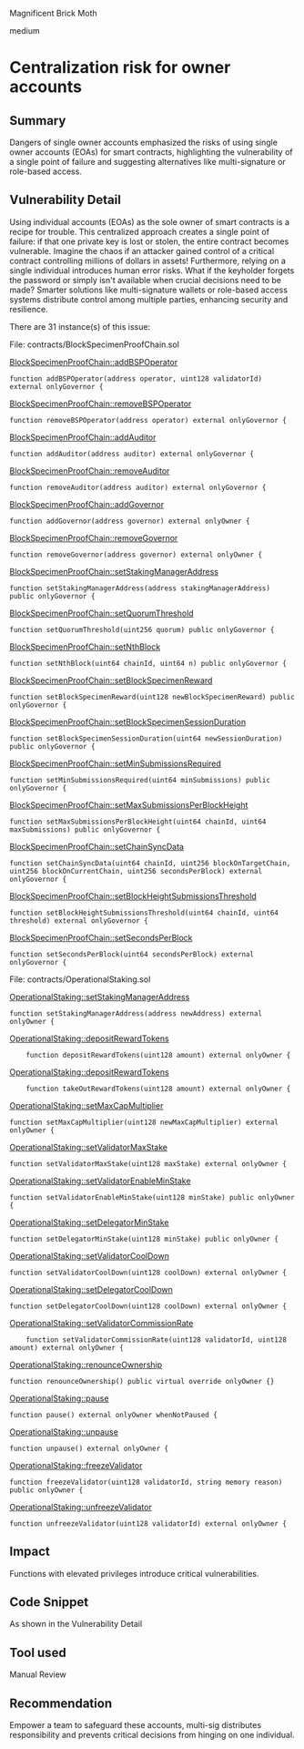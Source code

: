 Magnificent Brick Moth

medium

# Centralization risk for owner accounts

## Summary

Dangers of single owner accounts emphasized the risks of using single owner accounts (EOAs) for smart contracts, highlighting the vulnerability of a single point of failure and suggesting alternatives like multi-signature or role-based access.

## Vulnerability Detail

Using individual accounts (EOAs) as the sole owner of smart contracts is a recipe for trouble. This centralized approach creates a single point of failure: if that one private key is lost or stolen, the entire contract becomes vulnerable. Imagine the chaos if an attacker gained control of a critical contract controlling millions of dollars in assets! Furthermore, relying on a single individual introduces human error risks. What if the keyholder forgets the password or simply isn't available when crucial decisions need to be made? Smarter solutions like multi-signature wallets or role-based access systems distribute control among multiple parties, enhancing security and resilience.

There are 31 instance(s) of this issue:

File: contracts/BlockSpecimenProofChain.sol

[BlockSpecimenProofChain::addBSPOperator](https://github.com/sherlock-audit/2023-11-covalent/blob/218d4a583286fa0d3d4263151a927f6cc9465b62/cqt-staking/contracts/BlockSpecimenProofChain.sol#L176C1-L176C91)
```solidity
function addBSPOperator(address operator, uint128 validatorId) external onlyGovernor {
```

[BlockSpecimenProofChain::removeBSPOperator](https://github.com/sherlock-audit/2023-11-covalent/blob/218d4a583286fa0d3d4263151a927f6cc9465b62/cqt-staking/contracts/BlockSpecimenProofChain.sol#L190C1-L190C73)
```solidity
function removeBSPOperator(address operator) external onlyGovernor {
```

[BlockSpecimenProofChain::addAuditor](https://github.com/sherlock-audit/2023-11-covalent/blob/218d4a583286fa0d3d4263151a927f6cc9465b62/cqt-staking/contracts/BlockSpecimenProofChain.sol#L203C1-L203C65)
```solidity
function addAuditor(address auditor) external onlyGovernor {
```

[BlockSpecimenProofChain::removeAuditor](https://github.com/sherlock-audit/2023-11-covalent/blob/218d4a583286fa0d3d4263151a927f6cc9465b62/cqt-staking/contracts/BlockSpecimenProofChain.sol#L213C1-L213C68)
```solidity
function removeAuditor(address auditor) external onlyGovernor {
```

[BlockSpecimenProofChain::addGovernor](https://github.com/sherlock-audit/2023-11-covalent/blob/218d4a583286fa0d3d4263151a927f6cc9465b62/cqt-staking/contracts/BlockSpecimenProofChain.sol#L223C1-L223C64)
```solidity
function addGovernor(address governor) external onlyOwner {
```

[BlockSpecimenProofChain::removeGovernor](https://github.com/sherlock-audit/2023-11-covalent/blob/218d4a583286fa0d3d4263151a927f6cc9465b62/cqt-staking/contracts/BlockSpecimenProofChain.sol#L233C1-L233C67)
```solidity
function removeGovernor(address governor) external onlyOwner {
```

[BlockSpecimenProofChain::setStakingManagerAddress](https://github.com/sherlock-audit/2023-11-covalent/blob/218d4a583286fa0d3d4263151a927f6cc9465b62/cqt-staking/contracts/BlockSpecimenProofChain.sol#L243C1-L243C91)
```solidity
function setStakingManagerAddress(address stakingManagerAddress) public onlyGovernor {
```

[BlockSpecimenProofChain::setQuorumThreshold](https://github.com/sherlock-audit/2023-11-covalent/blob/218d4a583286fa0d3d4263151a927f6cc9465b62/cqt-staking/contracts/BlockSpecimenProofChain.sol#L252C1-L252C70)
```solidity
function setQuorumThreshold(uint256 quorum) public onlyGovernor {
```

[BlockSpecimenProofChain::setNthBlock](https://github.com/sherlock-audit/2023-11-covalent/blob/218d4a583286fa0d3d4263151a927f6cc9465b62/cqt-staking/contracts/BlockSpecimenProofChain.sol#L260C1-L260C73)
```solidity
function setNthBlock(uint64 chainId, uint64 n) public onlyGovernor {
```

[BlockSpecimenProofChain::setBlockSpecimenReward](https://github.com/sherlock-audit/2023-11-covalent/blob/218d4a583286fa0d3d4263151a927f6cc9465b62/cqt-staking/contracts/BlockSpecimenProofChain.sol#L268C1-L268C90)
```solidity
function setBlockSpecimenReward(uint128 newBlockSpecimenReward) public onlyGovernor {
```

[BlockSpecimenProofChain::setBlockSpecimenSessionDuration](https://github.com/sherlock-audit/2023-11-covalent/blob/218d4a583286fa0d3d4263151a927f6cc9465b62/cqt-staking/contracts/BlockSpecimenProofChain.sol#L276C1-L276C94)
```solidity
function setBlockSpecimenSessionDuration(uint64 newSessionDuration) public onlyGovernor {
```

[BlockSpecimenProofChain::setMinSubmissionsRequired](https://github.com/sherlock-audit/2023-11-covalent/blob/218d4a583286fa0d3d4263151a927f6cc9465b62/cqt-staking/contracts/BlockSpecimenProofChain.sol#L284C1-L284C84)
```solidity
function setMinSubmissionsRequired(uint64 minSubmissions) public onlyGovernor {
```

[BlockSpecimenProofChain::setMaxSubmissionsPerBlockHeight](https://github.com/sherlock-audit/2023-11-covalent/blob/218d4a583286fa0d3d4263151a927f6cc9465b62/cqt-staking/contracts/BlockSpecimenProofChain.sol#L292C1-L292C106)
```solidity
function setMaxSubmissionsPerBlockHeight(uint64 chainId, uint64 maxSubmissions) public onlyGovernor {
```

[BlockSpecimenProofChain::setChainSyncData](https://github.com/sherlock-audit/2023-11-covalent/blob/218d4a583286fa0d3d4263151a927f6cc9465b62/cqt-staking/contracts/BlockSpecimenProofChain.sol#L300C1-L300C152)
```solidity
function setChainSyncData(uint64 chainId, uint256 blockOnTargetChain, uint256 blockOnCurrentChain, uint256 secondsPerBlock) external onlyGovernor {
```

[BlockSpecimenProofChain::setBlockHeightSubmissionsThreshold](https://github.com/sherlock-audit/2023-11-covalent/blob/218d4a583286fa0d3d4263151a927f6cc9465b62/cqt-staking/contracts/BlockSpecimenProofChain.sol#L312C1-L312C106)
```solidity
function setBlockHeightSubmissionsThreshold(uint64 chainId, uint64 threshold) external onlyGovernor {
```

[BlockSpecimenProofChain::setSecondsPerBlock](https://github.com/sherlock-audit/2023-11-covalent/blob/218d4a583286fa0d3d4263151a927f6cc9465b62/cqt-staking/contracts/BlockSpecimenProofChain.sol#L320C1-L320C80)
```solidity
function setSecondsPerBlock(uint64 secondsPerBlock) external onlyGovernor {
```


File: contracts/OperationalStaking.sol

[OperationalStaking::setStakingManagerAddress](https://github.com/sherlock-audit/2023-11-covalent/blob/218d4a583286fa0d3d4263151a927f6cc9465b62/cqt-staking/contracts/OperationalStaking.sol#L154C1-L155C1)
```solidity
function setStakingManagerAddress(address newAddress) external onlyOwner {
```

[OperationalStaking::depositRewardTokens](https://github.com/sherlock-audit/2023-11-covalent/blob/218d4a583286fa0d3d4263151a927f6cc9465b62/cqt-staking/contracts/OperationalStaking.sol#L163C1-L164C1)
```solidity
    function depositRewardTokens(uint128 amount) external onlyOwner {
```

[OperationalStaking::depositRewardTokens](https://github.com/sherlock-audit/2023-11-covalent/blob/218d4a583286fa0d3d4263151a927f6cc9465b62/cqt-staking/contracts/OperationalStaking.sol#L175C1-L175C70)
```solidity
    function takeOutRewardTokens(uint128 amount) external onlyOwner {
```

[OperationalStaking::setMaxCapMultiplier](https://github.com/sherlock-audit/2023-11-covalent/blob/218d4a583286fa0d3d4263151a927f6cc9465b62/cqt-staking/contracts/OperationalStaking.sol#L188C1-L188C83)
```solidity
function setMaxCapMultiplier(uint128 newMaxCapMultiplier) external onlyOwner {
```

[OperationalStaking::setValidatorMaxStake](https://github.com/sherlock-audit/2023-11-covalent/blob/218d4a583286fa0d3d4263151a927f6cc9465b62/cqt-staking/contracts/OperationalStaking.sol#L197C1-L197C73)
```solidity
function setValidatorMaxStake(uint128 maxStake) external onlyOwner {
```

[OperationalStaking::setValidatorEnableMinStake](https://github.com/sherlock-audit/2023-11-covalent/blob/218d4a583286fa0d3d4263151a927f6cc9465b62/cqt-staking/contracts/OperationalStaking.sol#L206C1-L206C77)
```solidity
function setValidatorEnableMinStake(uint128 minStake) public onlyOwner {
```

[OperationalStaking::setDelegatorMinStake](https://github.com/sherlock-audit/2023-11-covalent/blob/218d4a583286fa0d3d4263151a927f6cc9465b62/cqt-staking/contracts/OperationalStaking.sol#L215C1-L215C71)
```solidity
function setDelegatorMinStake(uint128 minStake) public onlyOwner {
```

[OperationalStaking::setValidatorCoolDown](https://github.com/sherlock-audit/2023-11-covalent/blob/218d4a583286fa0d3d4263151a927f6cc9465b62/cqt-staking/contracts/OperationalStaking.sol#L225C1-L225C73)
```solidity
function setValidatorCoolDown(uint128 coolDown) external onlyOwner {
```

[OperationalStaking::setDelegatorCoolDown](https://github.com/sherlock-audit/2023-11-covalent/blob/218d4a583286fa0d3d4263151a927f6cc9465b62/cqt-staking/contracts/OperationalStaking.sol#L234C1-L234C73)
```solidity
function setDelegatorCoolDown(uint128 coolDown) external onlyOwner {
```

[OperationalStaking::setValidatorCommissionRate](https://github.com/sherlock-audit/2023-11-covalent/blob/218d4a583286fa0d3d4263151a927f6cc9465b62/cqt-staking/contracts/OperationalStaking.sol#L362C1-L363C1)
```solidity
    function setValidatorCommissionRate(uint128 validatorId, uint128 amount) external onlyOwner {
```

[OperationalStaking::renounceOwnership](https://github.com/sherlock-audit/2023-11-covalent/blob/218d4a583286fa0d3d4263151a927f6cc9465b62/cqt-staking/contracts/OperationalStaking.sol#L860C1-L860C70)
```solidity
function renounceOwnership() public virtual override onlyOwner {}
```

[OperationalStaking::pause](https://github.com/sherlock-audit/2023-11-covalent/blob/218d4a583286fa0d3d4263151a927f6cc9465b62/cqt-staking/contracts/OperationalStaking.sol#L862C1-L862C56)
```solidity
function pause() external onlyOwner whenNotPaused {
```

[OperationalStaking::unpause](https://github.com/sherlock-audit/2023-11-covalent/blob/218d4a583286fa0d3d4263151a927f6cc9465b62/cqt-staking/contracts/OperationalStaking.sol#L867C1-L867C44)
```solidity
function unpause() external onlyOwner {
```

[OperationalStaking::freezeValidator](https://github.com/sherlock-audit/2023-11-covalent/blob/218d4a583286fa0d3d4263151a927f6cc9465b62/cqt-staking/contracts/OperationalStaking.sol#L877C1-L877C91)
```solidity
function freezeValidator(uint128 validatorId, string memory reason) public onlyOwner {
```

[OperationalStaking::unfreezeValidator](https://github.com/sherlock-audit/2023-11-covalent/blob/218d4a583286fa0d3d4263151a927f6cc9465b62/cqt-staking/contracts/OperationalStaking.sol#L887C1-L887C73)
```solidity
function unfreezeValidator(uint128 validatorId) external onlyOwner {
```





## Impact

Functions with elevated privileges introduce critical vulnerabilities.

## Code Snippet

As shown in the Vulnerability Detail

## Tool used

Manual Review

## Recommendation

Empower a team to safeguard these accounts, multi-sig distributes responsibility and prevents critical decisions from hinging on one individual.





